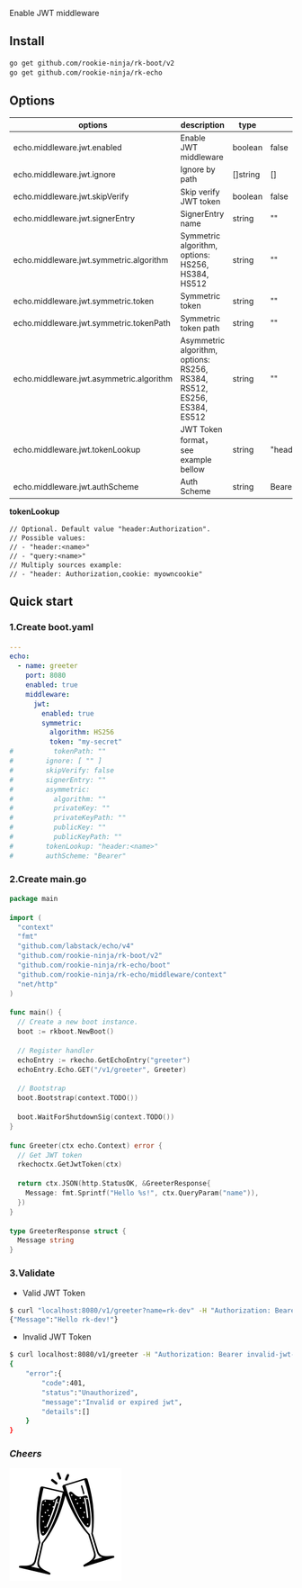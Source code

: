 Enable JWT middleware

## Install
```bash
go get github.com/rookie-ninja/rk-boot/v2
go get github.com/rookie-ninja/rk-echo
```

## Options
| options                                  | description                                                             | type     | default                |
|------------------------------------------|-------------------------------------------------------------------------|----------|------------------------|
| echo.middleware.jwt.enabled              | Enable JWT middleware                                                   | boolean  | false                  |
| echo.middleware.jwt.ignore               | Ignore by path                                                          | []string | []                     |
| echo.middleware.jwt.skipVerify           | Skip verify JWT token                                                   | boolean  | false                  |
| echo.middleware.jwt.signerEntry          | SignerEntry name                                                        | string   | ""                     |
| echo.middleware.jwt.symmetric.algorithm  | Symmetric algorithm, options: HS256, HS384, HS512                       | string   | ""                     |
| echo.middleware.jwt.symmetric.token      | Symmetric token                                                         | string   | ""                     |
| echo.middleware.jwt.symmetric.tokenPath  | Symmetric token path                                                    | string   | ""                     |
| echo.middleware.jwt.asymmetric.algorithm | Asymmetric algorithm, options: RS256, RS384, RS512, ES256, ES384, ES512 | string   | ""                     |
| echo.middleware.jwt.tokenLookup          | JWT Token format，see example bellow                                     | string   | "header:Authorization" |
| echo.middleware.jwt.authScheme           | Auth Scheme                                                             | string   | Bearer                 |

**tokenLookup**

```
// Optional. Default value "header:Authorization".
// Possible values:
// - "header:<name>"
// - "query:<name>"
// Multiply sources example:
// - "header: Authorization,cookie: myowncookie"
```

## Quick start
### 1.Create boot.yaml
```yaml
---
echo:
  - name: greeter
    port: 8080
    enabled: true
    middleware:
      jwt:
        enabled: true
        symmetric:
          algorithm: HS256
          token: "my-secret"
#          tokenPath: ""
#        ignore: [ "" ]
#        skipVerify: false
#        signerEntry: ""
#        asymmetric:
#          algorithm: ""
#          privateKey: ""
#          privateKeyPath: ""
#          publicKey: ""
#          publicKeyPath: ""
#        tokenLookup: "header:<name>"
#        authScheme: "Bearer"
```

### 2.Create main.go
```go
package main

import (
  "context"
  "fmt"
  "github.com/labstack/echo/v4"
  "github.com/rookie-ninja/rk-boot/v2"
  "github.com/rookie-ninja/rk-echo/boot"
  "github.com/rookie-ninja/rk-echo/middleware/context"
  "net/http"
)

func main() {
  // Create a new boot instance.
  boot := rkboot.NewBoot()

  // Register handler
  echoEntry := rkecho.GetEchoEntry("greeter")
  echoEntry.Echo.GET("/v1/greeter", Greeter)

  // Bootstrap
  boot.Bootstrap(context.TODO())

  boot.WaitForShutdownSig(context.TODO())
}

func Greeter(ctx echo.Context) error {
  // Get JWT token
  rkechoctx.GetJwtToken(ctx)
  
  return ctx.JSON(http.StatusOK, &GreeterResponse{
    Message: fmt.Sprintf("Hello %s!", ctx.QueryParam("name")),
  })
}

type GreeterResponse struct {
  Message string
}
```

### 3.Validate
- Valid JWT Token

```bash
$ curl "localhost:8080/v1/greeter?name=rk-dev" -H "Authorization: Bearer eyJhbGciOiJIUzI1NiIsInR5cCI6IkpXVCJ9.eyJzdWIiOiIxMjM0NTY3ODkwIiwibmFtZSI6IkpvaG4gRG9lIiwiaWF0IjoxNTE2MjM5MDIyfQ.EpM5XBzTJZ4J8AfoJEcJrjth8pfH28LWdjLo90sYb9g"
{"Message":"Hello rk-dev!"}
```

- Invalid JWT Token

```bash
$ curl localhost:8080/v1/greeter -H "Authorization: Bearer invalid-jwt-token"
{
    "error":{
        "code":401,
        "status":"Unauthorized",
        "message":"Invalid or expired jwt",
        "details":[]
    }
}
```

### _**Cheers**_
![](../../../img/user-guide/cheers.png)